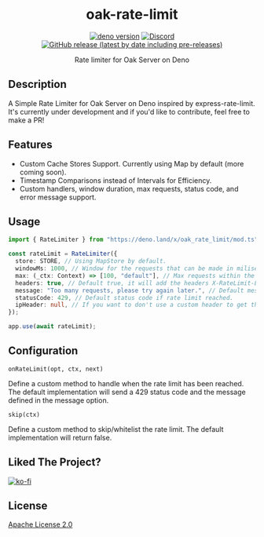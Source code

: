 <div align="center">

# oak-rate-limit

[![deno version](https://img.shields.io/badge/deno-^1.23.3-lightgrey?logo=deno&style=flat-square)](https://github.com/denoland/deno)
[![Discord](https://img.shields.io/discord/265485800668528651?color=697EC4&label=Discord&logo=discord&logoColor=FDFEFE&style=flat-square)](https://discord.gg/cu8aMYw)
[![GitHub release (latest by date including pre-releases)](https://img.shields.io/github/v/release/AdityaTD/oak-rate-limit?include_prereleases)](https://deno.land/x/oak_rate_limit)

Rate limiter for Oak Server on Deno

</div>

## Description

A Simple Rate Limiter for Oak Server on Deno inspired by express-rate-limit.
It's currently under development and if you'd like to contribute, feel free to
make a PR!

## Features

- Custom Cache Stores Support. Currently using Map by default (more coming
  soon).
- Timestamp Comparisons instead of Intervals for Efficiency.
- Custom handlers, window duration, max requests, status code, and error message
  support.

## Usage

```ts
import { RateLimiter } from "https://deno.land/x/oak_rate_limit/mod.ts";

const rateLimit = RateLimiter({
  store: STORE, // Using MapStore by default.
  windowMs: 1000, // Window for the requests that can be made in miliseconds.
  max: (_ctx: Context) => [100, "default"], // Max requests within the predefined window with a unique max value name.
  headers: true, // Default true, it will add the headers X-RateLimit-Limit, X-RateLimit-Remaining.
  message: "Too many requests, please try again later.", // Default message if rate limit reached.
  statusCode: 429, // Default status code if rate limit reached.
  ipHeader: null, // If you want to don't use a custom header to get the request source IP.
});

app.use(await rateLimit);
```

## Configuration

`onRateLimit(opt, ctx, next)`

Define a custom method to handle when the rate limit has been reached. The
default implementation will send a 429 status code and the message defined in
the message option.

`skip(ctx)`

Define a custom method to skip/whitelist the rate limit. The default
implementation will return false.

## Liked The Project?

[![ko-fi](https://ko-fi.com/img/githubbutton_sm.svg)](https://ko-fi.com/W7W31Z2B3)

## License

[Apache License 2.0](https://www.apache.org/licenses/LICENSE-2.0)
